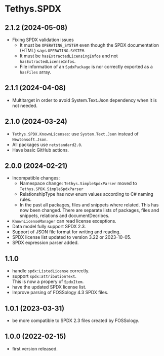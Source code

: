 <!-- 
SPDX-FileCopyrightText: (c) 2019-2024 T. Graf
SPDX-License-Identifier: Apache-2.0
-->

# Tethys.SPDX

## 2.1.2 (2024-05-08)

* Fixing SPDX validation issues
  * It must be `OPERATING_SYSTEM` even though the SPDX documentation (HTML) says `OPERATING-SYSTEM`.
  * It must be `hasExtractedLicensingInfos` and not `hasExtractedLicenseInfos`.
  * File information of an `SpdxPackage` is nor correctly exported as a `hasFiles` array.

## 2.1.1 (2024-04-08)

* Multitarget in order to avoid System.Text.Json dependency when it is not needed.

## 2.1.0 (2024-03-24)

* `Tethys.SPDX.KnownLicenses`: use `System.Text.Json` instead of `Newtonsoft.Json`.
* All packages use `netstandard2.0`.
* Have basic GitHub actions.

## 2.0.0 (2024-02-21)

* Incompatible changes:
	* Namespace change: `Tethys.SimpleSpdxParser` moved to `Tethys.SPDX.SimpleSpdxParser`
	* RelationshipType has now enum values according to C# naming rules.
	* In the past all packages, files and snippets where related. This has now been changed.
	  There are separate lists of packages, files and snippets, relations and documentDecribes.
* `KnownLicenseManager` can read license exceptions.
* Data model fully support SPDX 2.3.
* Support of JSON file format for writing and reading.
* SPDX license list updated to version 3.22 or 2023-10-05.
* SPDX expression parser added.

## 1.1.0

* handle `spdx:ListedLicense` correctly.
* support `spdx:attributionText`.  
  This is now a propery of `SpdxItem`.
* have the updated SPDX license list.
* Improve parsing of FOSSology 4.3 SPDX files.

## 1.0.1 (2023-03-31)

* be more compatible to SPDX 2.3 files created by FOSSology.

## 1.0.0 (2022-02-15)

* first version released.
